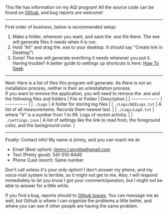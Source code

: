 This file has information on my AQI program! All the source code can be found on [Github][1], and bug reports are welcome!

---

First order of business, below is recommended setup:
1.	Make a folder, wherever you want, and save the .exe file there. The exe will generate files it needs when it is run.
2.	Hold "Alt" and drag the .exe to your desktop. It should say "Create link in Desktop"\
3.	Done! The exe will generate everthing it needs wherever you put it.
Having trouble? A better guide to settings up shortcuts is here: [How To Geek][2]

---

Next:
Here is a list of files this program will generate. As there is not an installation process, neither is their an uninstallation process.\
If you want to remove the application, you will need to remove the .exe and the following files and folders
| File or Folder | Description |
| -------------- | ----------- |
| ```./Logs``` | A folder for storing log files |
| ```./Logs/AQILogs.txt``` | A list of all measurements. Records them newest last. |
| ```./Logs/LogX.txt``` | where "X" is a number from 1 to 99. Logs of recent activity. |
| ```./settings.json``` | A list of settings like the link to read from, the foreground color, and the background color. |

---

Finally:
Contact info!
My name is jimmy, and you can reach me at:
 + Email (Best option): jimmy.l.smythe@gmail.com
 + Text  (Pretty good): 541-510-6446
 + Phone (Last resort): Same number

Don't call unless it's your only option! I don't answer my phone, and my voice-mail system is terrible, so it might not get to me.
Also, I will respond immediately to let you know I got your comment/question, but I might not be able to answer for a little while.

If you find a bug, reports should to [Github Issues][3]. You can message me as well, but Github is where I can organize the problems a little better, and where you can see if other people are having the same problem.

[1]: https://github.com/code32123/AQIMeter
[2]: https://www.howtogeek.com/436615/how-to-create-desktop-shortcuts-on-windows-10-the-easy-way/
[3]: https://github.com/code32123/AQIMeter/issues

